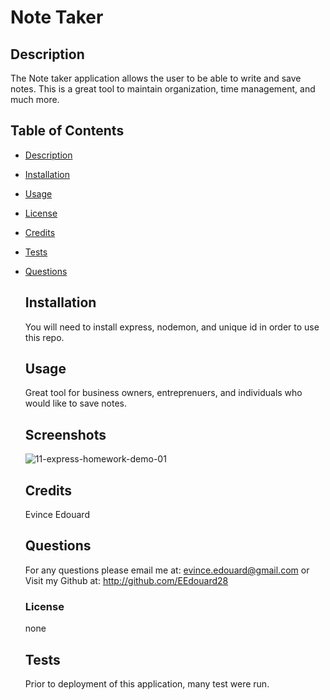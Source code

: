 # Note Taker

## Description

The Note taker application allows the user to be able to write and save notes.
This is a great tool to maintain organization, time management, and much more.

## Table of Contents

- [Description](#description)
- [Installation](#installation)
- [Usage](#usage)
- [License](#license)
- [Credits](#credits)
- [Tests](#tests)
- [Questions](#questions)

  ## Installation

  You will need to install express, nodemon, and unique id in order to use this repo.

  ## Usage

  Great tool for business owners, entreprenuers, and individuals who would like to save notes.
  
  ## Screenshots
  ![11-express-homework-demo-01](https://user-images.githubusercontent.com/111817163/198159475-45aac4dd-b77d-456a-94db-5084c5ae9c77.png)


  ## Credits

  Evince Edouard

  ## Questions

  For any questions please email me at: evince.edouard@gmail.com
  or Visit my Github at: http://github.com/EEdouard28

  ### License

  none

  ## Tests

  Prior to deployment of this application, many test were run.
